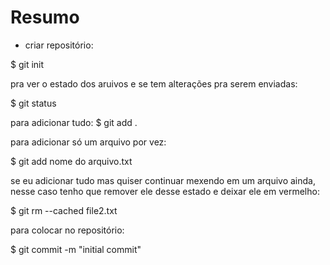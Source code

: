 # Resumo

* criar repositório:

$ git init

pra ver o estado dos aruivos e se tem alterações pra serem enviadas:

$ git status 

para adicionar tudo:
 $ git add .

 para adicionar só um arquivo por vez:

 $ git add nome do arquivo.txt

 se eu adicionar tudo mas quiser continuar mexendo em um arquivo ainda, nesse caso tenho que remover ele desse estado e deixar ele em vermelho:

 $ git rm --cached file2.txt

 para colocar no repositório:

 $ git commit -m "initial commit"